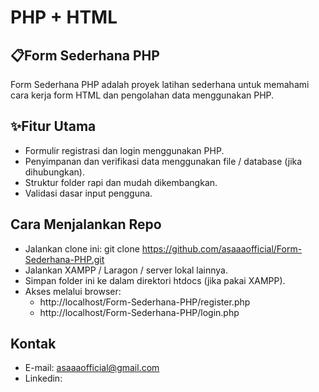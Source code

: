 # PHP + HTML

## 📋Form Sederhana PHP
Form Sederhana PHP adalah proyek latihan sederhana untuk memahami cara kerja form HTML dan pengolahan data menggunakan PHP.

## ✨Fitur Utama
- Formulir registrasi dan login menggunakan PHP.
- Penyimpanan dan verifikasi data menggunakan file / database (jika dihubungkan).
- Struktur folder rapi dan mudah dikembangkan.
- Validasi dasar input pengguna.
  
## Cara Menjalankan Repo
- Jalankan clone ini: git clone https://github.com/asaaaofficial/Form-Sederhana-PHP.git
- Jalankan XAMPP / Laragon / server lokal lainnya.
- Simpan folder ini ke dalam direktori htdocs (jika pakai XAMPP).
- Akses melalui browser:
  - http://localhost/Form-Sederhana-PHP/register.php
  - http://localhost/Form-Sederhana-PHP/login.php

## Kontak
- E-mail: asaaaofficial@gmail.com
- Linkedin:
